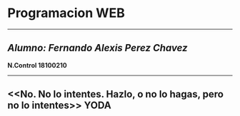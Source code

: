 # Programacion WEB 
---
## *Alumno: Fernando Alexis Perez Chavez*

**N.Control 18100210**

****
<<No. No lo intentes. Hazlo, o no lo hagas, pero no lo intentes>>  YODA
--                          